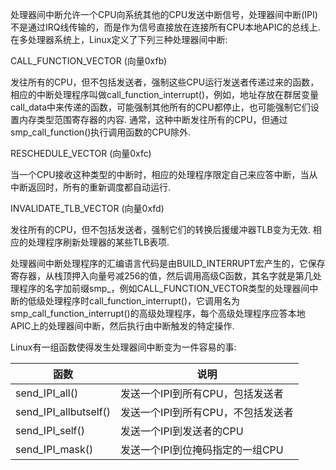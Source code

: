处理器间中断允许一个CPU向系统其他的CPU发送中断信号，处理器间中断(IPI)不是通过IRQ线传输的，而是作为信号直接放在连接所有CPU本地APIC的总线上. 在多处理器系统上，Linux定义了下列三种处理器间中断: 

CALL_FUNCTION_VECTOR (向量0xfb)

发往所有的CPU，但不包括发送者，强制这些CPU运行发送者传递过来的函数，相应的中断处理程序叫做call_function_interrupt()，例如，地址存放在群居变量call_data中来传递的函数，可能强制其他所有的CPU都停止，也可能强制它们设置内存类型范围寄存器的内容. 通常，这种中断发往所有的CPU，但通过smp_call_function()执行调用函数的CPU除外. 

RESCHEDULE_VECTOR (向量0xfc)

当一个CPU接收这种类型的中断时，相应的处理程序限定自己来应答中断，当从中断返回时，所有的重新调度都自动运行. 

INVALIDATE_TLB_VECTOR (向量0xfd)

发往所有的CPU，但不包括发送者，强制它们的转换后援缓冲器TLB变为无效. 相应的处理程序刷新处理器的某些TLB表项. 

处理器间中断处理程序的汇编语言代码是由BUILD_INTERRUPT宏产生的，它保存寄存器，从栈顶押入向量号减256的值，然后调用高级C函数，其名字就是第几处理程序的名字加前缀smp_，例如CALL_FUNCTION_VECTOR类型的处理器间中断的低级处理程序时call_function_interrupt()，它调用名为smp_call_function_interrupt()的高级处理程序，每个高级处理程序应答本地APIC上的处理器间中断，然后执行由中断触发的特定操作. 

Linux有一组函数使得发生处理器间中断变为一件容易的事: 

函数 | 说明
---|---
send_IPI_all() | 发送一个IPI到所有CPU，包括发送者
send_IPI_allbutself() | 发送一个IPI到所有CPU，不包括发送者
send_IPI_self() | 发送一个IPI到发送者的CPU
send_IPI_mask() | 发送一个IPI到位掩码指定的一组CPU